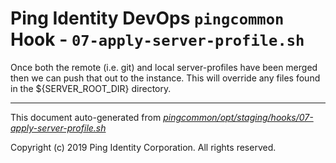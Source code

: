
# Ping Identity DevOps `pingcommon` Hook - `07-apply-server-profile.sh`
 Once both the remote (i.e. git) and local server-profiles have been merged
 then we can push that out to the instance.  This will override any files found
 in the ${SERVER_ROOT_DIR} directory.

---
This document auto-generated from _[pingcommon/opt/staging/hooks/07-apply-server-profile.sh](https://github.com/pingidentity/pingidentity-docker-builds/blob/master/pingcommon/opt/staging/hooks/07-apply-server-profile.sh)_

Copyright (c)  2019 Ping Identity Corporation. All rights reserved.
